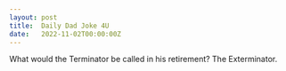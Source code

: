 ```yaml
---
layout: post
title:  Daily Dad Joke 4U
date:   2022-11-02T00:00:00Z
---
```

What would the Terminator be called in his retirement? The Exterminator.
